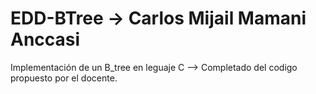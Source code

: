 # EDD-BTree -> Carlos Mijail Mamani Anccasi
Implementación de un B_tree en leguaje C --> Completado del codigo propuesto por el docente.
